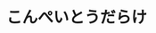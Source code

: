 ---
title: "こんぺいとうだらけ"

description: "プログラミングとかITに関して日常で調べたことを綴るブログです"
theme_version: '2.8.2'
cascade:
  featured_image: ''
---